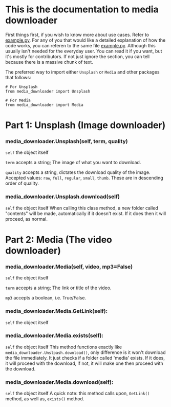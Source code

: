 # This is the documentation to media downloader
First things first, if you wish to know more about use cases. Refer to [example.py](https://www.github.com/YJH16120/media-downloader/example.py).
For any of you that would like a detailed explanation of how the code works, you can referen to the same file [example.py](https://www.github.com/YJH16120/media-downloader/example.py).
Although this usually isn't needed for the everyday user. You can read it if you want, but it's mostly for contributors. If not just ignore the section, you can tell because there is a massive chunk of text.

The preferred way to import either `Unsplash` or `Media` and other packages that follows:
```
# For Unsplash
from media_downloader import Unsplash

# For Media
from media_downloader import Media
```

# Part 1: Unsplash (Image downloader)
### media_downloader.Unsplash(self, term, quality)
`self` the object itself

`term` accepts a string; The image of what you want to download.

`quality` accepts a string, dictates the download quality of the image. Accepted values: `raw`, `full`, `regular`, `small`, `thumb`. These are in descending order of quality.

### media_downloader.Unsplash.download(self)
`self` the object itself
When calling this class method, a new folder called "contents" will be made, automatically if it doesn't exist. If it does then it will proceed, as normal.

# Part 2: Media (The video downloader)
### media_downloader.Media(self, video, mp3=False)
`self` the object itself

`term` accepts a string; The link or title of the video.

`mp3` accepts a boolean, i.e. True/False.

### media_downloader.Media.GetLink(self):
`self` the object itself

### media_downloader.Media.exists(self):
`self` the object itself
This method functions exactly like `media_downloader.Unslpash.download()`, only difference is it won't download the file immediately. It just checks if a folder called 'media' exists. If it does, it will proceed with the download, if not, it will make one then proceed with the download.

### media_downloader.Media.download(self):
`self` the object itself
A quick note: this method calls upon, `GetLink()` method, as well as, `exists()` method.


